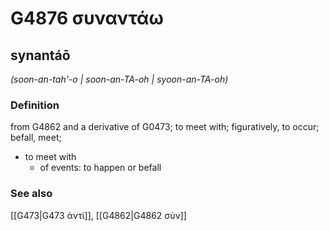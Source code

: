 # G4876 συναντάω

## synantáō

_(soon-an-tah'-o | soon-an-TA-oh | syoon-an-TA-oh)_

### Definition

from G4862 and a derivative of G0473; to meet with; figuratively, to occur; befall, meet; 

- to meet with
  - of events: to happen or befall

### See also

[[G473|G473 ἀντί]], [[G4862|G4862 σύν]]

